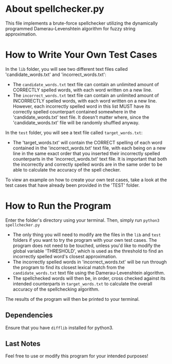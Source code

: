 # About spellchecker.py
This file implements a brute-force spellchecker utilizing the dynamically programmed Damerau-Levenshtein algorithm for fuzzy string approximation.

# How to Write Your Own Test Cases
In the `lib` folder, you will see two different text files called 'candidate_words.txt' and 'incorrect_words.txt':

- The `candidate_words.txt` text file can contain an unlimited amount of CORRECTLY spelled words, with each word written on a new line.
- The `incorrect_words.txt` text file can contain an unlimited amount of INCORRECTLY spelled words, with each word written on a new line. However, each incorrectly spelled word in this list MUST have its correctly spelled counterpart contained somewhere in the 'candidate_words.txt' text file. It doesn't matter where, since the 'candidate_words.txt' file will be randomly shuffled anyway. 

In the `test` folder, you will see a text file called `target_words.txt`:

- The 'target_words.txt' will contain the CORRECT spelling of each word contained in the 'incorrect_words.txt' text file, with each being on a new line in the same exact order that you inserted their incorrectly spelled counterparts in the 'incorrect_words.txt' text file. It is important that both the incorrectly and correctly spelled words are in the same order to be able to calculate the accuracy of the spell checker.

To view an example on how to create your own test cases, take a look at the test cases that have already been provided in the 'TEST' folder.

# How to Run the Program

Enter the folder's directory using your terminal. Then, simply run `python3 spellchecker.py`

- The only thing you will need to modify are the files in the `lib` and `test` folders if you want to try the program with your own test cases. The program does not need to be touched, unless you'd like to modify the global variable 'THRESHOLD', which is used as the threshold to find an incorrectly spelled word's  closest approximation.
- The incorrectly spelled words in 'incorrect_words.txt' will be run through the program to find its closest lexical match from the `candidate_words.txt` text file using the Damerau-Levenshtein algorithm.
- The spellchecked words will then be, in order, cross checked against its intended counterparts in `target_words.txt` to calculate the overall accuracy of the spellchecking algorithm.

The results of the program will then be printed to your terminal.

## Dependencies
Ensure that you have `difflib` installed for python3.

## Last Notes
Feel free to use or modify this program for your intended purposes!
